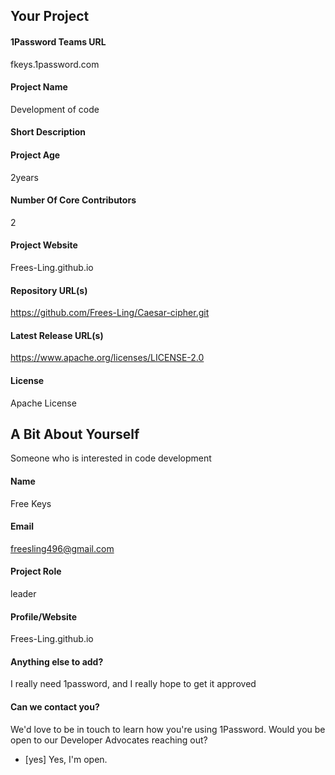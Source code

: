 ## Your Project

#### 1Password Teams URL
<!--
  Make sure you create an account before applying. Don't have one?
  https://start.1password.com/signup/?t=B
  
  Example: myteam.1password.com
-->
fkeys.1password.com
#### Project Name
<!--
  If this is for a team that works on multiple projects, a team name
  can be used instead.
-->
Development of code
#### Short Description

#### Project Age
<!--
  Your project needs to be active and at least 30 days old to be
  eligible for this program.
-->
2years
#### Number Of Core Contributors
2
#### Project Website
Frees-Ling.github.io
#### Repository URL(s)
https://github.com/Frees-Ling/Caesar-cipher.git
#### Latest Release URL(s)
https://www.apache.org/licenses/LICENSE-2.0
#### License
<!--
  Please include the type (e.g. MIT, BSD, GPL, etc.), and a link
  to where it can be found in your repository.
-->
Apache License
## A Bit About Yourself
Someone who is interested in code development
#### Name
Free Keys
#### Email
<!-- We will use this to validate the application with your account -->
freesling496@gmail.com
#### Project Role
leader
#### Profile/Website
<!-- Link to GitHub profile page, project page bio, etc. -->
Frees-Ling.github.io
#### Anything else to add?
I really need 1password, and I really hope to get it approved
#### Can we contact you?
We'd love to be in touch to learn how you're using 1Password. Would you be open to our Developer Advocates reaching out?

- [yes] Yes, I'm open.
